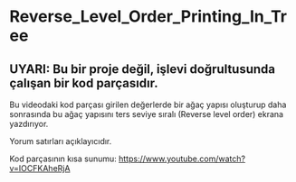 # Reverse_Level_Order_Printing_In_Tree
## UYARI: Bu bir proje değil, işlevi doğrultusunda çalışan bir kod parçasıdır.
Bu videodaki kod parçası girilen değerlerde bir ağaç yapısı oluşturup daha sonrasında bu ağaç yapısını ters seviye sıralı (Reverse level order) ekrana yazdırıyor.

Yorum satırları açıklayıcıdır.

Kod parçasının kısa sunumu: https://www.youtube.com/watch?v=IOCFKAheRjA
